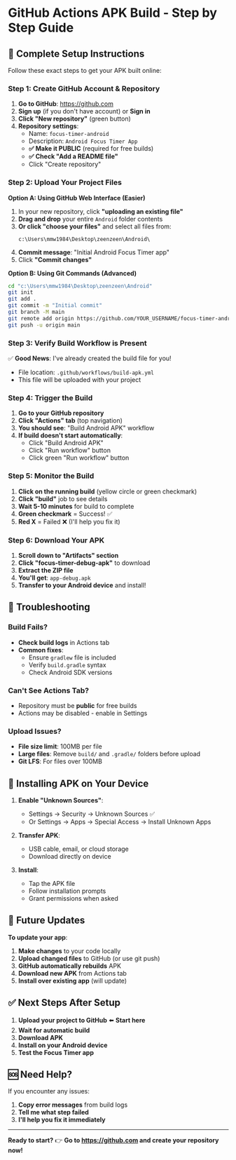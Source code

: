 # GitHub Actions APK Build - Step by Step Guide

## 🎯 Complete Setup Instructions

Follow these exact steps to get your APK built online:

### Step 1: Create GitHub Account & Repository

1. **Go to GitHub**: https://github.com
2. **Sign up** (if you don't have account) or **Sign in**
3. **Click "New repository"** (green button)
4. **Repository settings**:
   - Name: `focus-timer-android`
   - Description: `Android Focus Timer App`
   - **✅ Make it PUBLIC** (required for free builds)
   - **✅ Check "Add a README file"**
   - Click "Create repository"

### Step 2: Upload Your Project Files

**Option A: Using GitHub Web Interface (Easier)**
1. In your new repository, click **"uploading an existing file"**
2. **Drag and drop** your entire `Android` folder contents
3. **Or click "choose your files"** and select all files from:
   ```
   c:\Users\mmw1984\Desktop\zeenzeen\Android\
   ```
4. **Commit message**: "Initial Android Focus Timer app"
5. Click **"Commit changes"**

**Option B: Using Git Commands (Advanced)**
```bash
cd "c:\Users\mmw1984\Desktop\zeenzeen\Android"
git init
git add .
git commit -m "Initial commit"
git branch -M main
git remote add origin https://github.com/YOUR_USERNAME/focus-timer-android.git
git push -u origin main
```

### Step 3: Verify Build Workflow is Present

✅ **Good News**: I've already created the build file for you!
- File location: `.github/workflows/build-apk.yml`
- This file will be uploaded with your project

### Step 4: Trigger the Build

1. **Go to your GitHub repository**
2. **Click "Actions" tab** (top navigation)
3. **You should see**: "Build Android APK" workflow
4. **If build doesn't start automatically**:
   - Click "Build Android APK"
   - Click "Run workflow" button
   - Click green "Run workflow" button

### Step 5: Monitor the Build

1. **Click on the running build** (yellow circle or green checkmark)
2. **Click "build"** job to see details
3. **Wait 5-10 minutes** for build to complete
4. **Green checkmark** = Success! ✅
5. **Red X** = Failed ❌ (I'll help you fix it)

### Step 6: Download Your APK

1. **Scroll down to "Artifacts" section**
2. **Click "focus-timer-debug-apk"** to download
3. **Extract the ZIP file**
4. **You'll get**: `app-debug.apk`
5. **Transfer to your Android device** and install!

## 🚨 Troubleshooting

### Build Fails?
- **Check build logs** in Actions tab
- **Common fixes**:
  - Ensure `gradlew` file is included
  - Verify `build.gradle` syntax
  - Check Android SDK versions

### Can't See Actions Tab?
- Repository must be **public** for free builds
- Actions may be disabled - enable in Settings

### Upload Issues?
- **File size limit**: 100MB per file
- **Large files**: Remove `build/` and `.gradle/` folders before upload
- **Git LFS**: For files over 100MB

## 📱 Installing APK on Your Device

1. **Enable "Unknown Sources"**:
   - Settings → Security → Unknown Sources ✅
   - Or Settings → Apps → Special Access → Install Unknown Apps

2. **Transfer APK**:
   - USB cable, email, or cloud storage
   - Download directly on device

3. **Install**:
   - Tap the APK file
   - Follow installation prompts
   - Grant permissions when asked

## 🔄 Future Updates

**To update your app**:
1. **Make changes** to your code locally
2. **Upload changed files** to GitHub (or use git push)
3. **GitHub automatically rebuilds** APK
4. **Download new APK** from Actions tab
5. **Install over existing app** (will update)

## ✅ Next Steps After Setup

1. **Upload your project to GitHub** ⬅️ **Start here**
2. **Wait for automatic build**
3. **Download APK**
4. **Install on your Android device**
5. **Test the Focus Timer app**

## 🆘 Need Help?

If you encounter any issues:
1. **Copy error messages** from build logs
2. **Tell me what step failed**
3. **I'll help you fix it immediately**

---

**Ready to start?** 
👉 **Go to https://github.com and create your repository now!**
